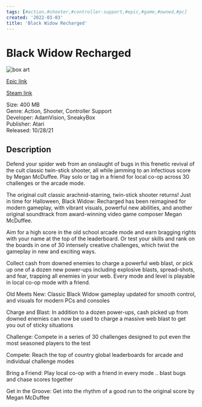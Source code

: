 ```yaml
---
tags: [#action,#shooter,#controller-support,#epic,#game,#owned,#pc]
created: '2022-03-03'
title: 'Black Widow Recharged'
---
```

# Black Widow Recharged

![box art](https://cdn1.epicgames.com/salesEvent/salesEvent/EGS_BlackWidowRecharged_AdamVisionSneakyBox_S1_2560x1440-7c803f4fe9f510f0af76a2099d16aff7?h=270&amp;resize=1&amp;w=480)

[Epic link](https://www.epicgames.com/store/en-US/p/black-widow-recharged)

[Steam link](https://store.steampowered.com/app/1714180/Black_Widow_Recharged/?snr=1_7_7_151_150_1)

Size: 400 MB  
Genre: Action, Shooter, Controller Support  
Developer: AdamVision, SneakyBox  
Publisher: Atari  
Released: 10/28/21  

## Description

Defend your spider web from an onslaught of bugs in this frenetic revival of the cult classic twin-stick shooter, all while jamming to an infectious score by Megan McDuffee. Play solo or tag in a friend for local co-op across 30 challenges or the arcade mode.

The original cult classic arachnid-starring, twin-stick shooter returns! Just in time for Halloween, Black Widow: Recharged has been reimagined for modern gameplay, with vibrant visuals, powerful new abilities, and another original soundtrack from award-winning video game composer Megan McDuffee.

Aim for a high score in the old school arcade mode and earn bragging rights with your name at the top of the leaderboard. Or test your skills and rank on the boards in one of 30 intensely creative challenges, which twist the gameplay in new and exciting ways. 

Collect cash from downed enemies to charge a powerful web blast, or pick up one of a dozen new power-ups including explosive blasts, spread-shots, and fear, trapping all enemies in your web. Every mode and level is playable in local co-op mode with a friend.

Old Meets New: Classic Black Widow gameplay updated for smooth control, and visuals for modern PCs and consoles

Charge and Blast: In addition to a dozen power-ups, cash picked up from downed enemies can now be used to charge a massive web blast to get you out of sticky situations

Challenge: Compete in a series of 30 challenges designed to put even the most seasoned players to the test

Compete: Reach the top of country global leaderboards for arcade and individual challenge modes

Bring a Friend: Play local co-op with a friend in every mode .. blast bugs and chase scores together

Get in the Groove: Get into the rhythm of a good run to the original score by Megan McDuffee
